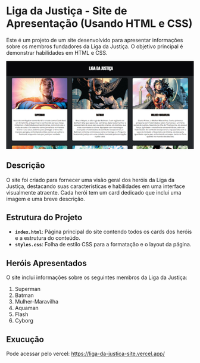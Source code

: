# Liga da Justiça - Site de Apresentação (Usando HTML e CSS)

Este é um projeto de um site desenvolvido para apresentar informações sobre os membros fundadores da Liga da Justiça. O objetivo principal é demonstrar habilidades em HTML e CSS.

![Print do projeto](imagens/print-liga-da-justica.png)

## Descrição

O site foi criado para fornecer uma visão geral dos heróis da Liga da Justiça, destacando suas características e habilidades em uma interface visualmente atraente. Cada herói tem um card dedicado que inclui uma imagem e uma breve descrição.

## Estrutura do Projeto

- **`index.html`**: Página principal do site contendo todos os cards dos heróis e a estrutura do conteúdo.
- **`styles.css`**: Folha de estilo CSS para a formatação e o layout da página.

## Heróis Apresentados

O site inclui informações sobre os seguintes membros da Liga da Justiça:
1. Superman
2. Batman
3. Mulher-Maravilha
4. Aquaman
5. Flash
6. Cyborg

## Exucução

Pode acessar pelo vercel:
https://liga-da-justica-site.vercel.app/


